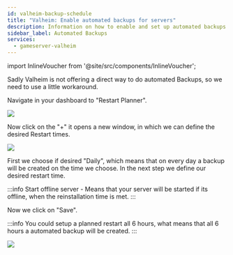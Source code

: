 ```yaml
---
id: valheim-backup-schedule
title: "Valheim: Enable automated backups for servers"
description: Information on how to enable and set up automated backups for your Valheim server from ZAP-Hosting - ZAP-Hosting.com documentation
sidebar_label: Automated Backups
services:
  - gameserver-valheim
---
```


import InlineVoucher from '@site/src/components/InlineVoucher';

<InlineVoucher />

Sadly Valheim is not offering a direct way to do automated Backups, so we need to use a little workaround. 

Navigate in your dashboard to "Restart Planner".

![](https://screensaver01.zap-hosting.com/index.php/s/FspW5eG7XJNqE4k/preview)

Now click on the "+" it opens a new window, in which we can define the desired Restart times.

![](https://screensaver01.zap-hosting.com/index.php/s/me5tSbwc8YWT7me/preview)

First we choose if desired "Daily", which means that on every day a backup will be created on the time we choose.
In the next step we define our desired restart time.

:::info
Start offline server - Means that your server will be started if its offline, when the reinstallation time is met.
:::

Now we click on "Save".

:::info
You could setup a planned restart all 6 hours, what means that all 6 hours a automated backup will be created.
:::

![](https://screensaver01.zap-hosting.com/index.php/s/rFPWnSH7EkHxoN9/preview)
